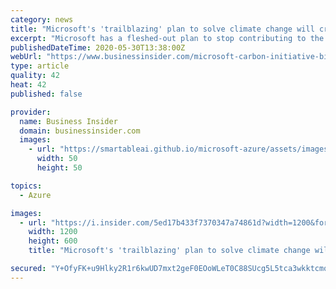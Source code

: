 ```yaml
---
category: news
title: "Microsoft's 'trailblazing' plan to solve climate change will create a lucrative new market, Morgan Stanley says"
excerpt: "Microsoft has a fleshed-out plan to stop contributing to the earth's climate crises. It will be good for the planet and good for business."
publishedDateTime: 2020-05-30T13:38:00Z
webUrl: "https://www.businessinsider.com/microsoft-carbon-initiative-big-business-morgan-stanley-2020-5"
type: article
quality: 42
heat: 42
published: false

provider:
  name: Business Insider
  domain: businessinsider.com
  images:
    - url: "https://smartableai.github.io/microsoft-azure/assets/images/organizations/businessinsider.com-50x50.jpg"
      width: 50
      height: 50

topics:
  - Azure

images:
  - url: "https://i.insider.com/5ed17b433f7370347a74861d?width=1200&format=jpeg"
    width: 1200
    height: 600
    title: "Microsoft's 'trailblazing' plan to solve climate change will create a lucrative new market, Morgan Stanley says"

secured: "Y+OfyFK+u9Hlky2R1r6kwUD7mxt2geF0EOoWLeT0C88SUcg5L5tca3wkktcmqJi3UGwbuX0J5BQIWANQTLZGRx3zXsHXmSa3MCToq73K7pIuA1ZgrL4EBiO7W0ag8oOi89rgtuPfb3ssuOwovldLKBrRZl0B/9KUiIswPQyt6xtfp310dDigwUbQ+/cdgZRlaM7o2ck0uoPQdFEqqYWTlwmJwkd6bZSZW/rJ8auG91UztDqUtvhVYo+OzKeD3m7cfVrbicJCLvub6TIRbRRnLbDcPlh+MfuUMa50PmexpZaPwX0WO9GiZiReXB8+Qh8sQJTgTr/DMoSbaOYSoJIW5PAlSuTYfJlIAoNqL6wiXXzl2SsGw62l/SD27+/zkR9FT4DpFsy+ebV2WfS/uYHWmibcrJkwfGO+XKN4YGh8I17DEuJX7gLjfixl+P8Rk8+qiP6P1k4Sb5O4S6uGMyU+cnkuF2Glhy0jPaSE68Hr3es=;4dLb27WIhXb/q8TiflyfjQ=="
---
```


